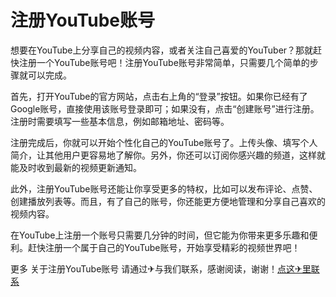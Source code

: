 # 注册YouTube账号

想要在YouTube上分享自己的视频内容，或者关注自己喜爱的YouTuber？那就赶快注册一个YouTube账号吧！注册YouTube账号非常简单，只需要几个简单的步骤就可以完成。

首先，打开YouTube的官方网站，点击右上角的“登录”按钮。如果你已经有了Google账号，直接使用该账号登录即可；如果没有，点击“创建账号”进行注册。注册时需要填写一些基本信息，例如邮箱地址、密码等。

注册完成后，你就可以开始个性化自己的YouTube账号了。上传头像、填写个人简介，让其他用户更容易地了解你。另外，你还可以订阅你感兴趣的频道，这样就能及时收到最新的视频更新通知。

此外，注册YouTube账号还能让你享受更多的特权，比如可以发布评论、点赞、创建播放列表等。而且，有了自己的账号，你还能更方便地管理和分享自己喜欢的视频内容。

在YouTube上注册一个账号只需要几分钟的时间，但它能为你带来更多乐趣和便利。赶快注册一个属于自己的YouTube账号，开始享受精彩的视频世界吧！

更多 关于注册YouTube账号 请通过✈与我们联系，感谢阅读，谢谢！[点这✈里联系](https://sms.k02.cc)